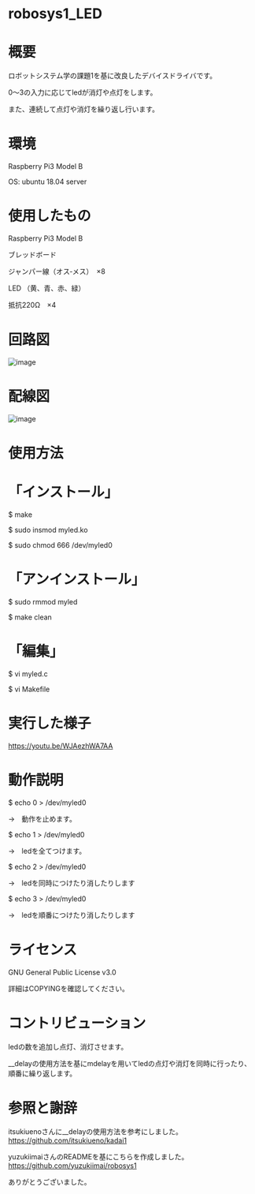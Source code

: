 # robosys1_LED
# 概要
ロボットシステム学の課題1を基に改良したデバイスドライバです。

0～3の入力に応じてledが消灯や点灯をします。

また、連続して点灯や消灯を繰り返し行います。


# 環境
Raspberry Pi3 Model B

OS: ubuntu 18.04 server

# 使用したもの
Raspberry Pi3 Model B

ブレッドボード

ジャンパー線（オス‐メス）　×8

LED （黄、青、赤、緑）

抵抗220Ω　×4


# 回路図
![image](https://user-images.githubusercontent.com/92083106/146666265-0cfb7829-b283-4fbc-a467-378b64bac22b.png)

# 配線図
![image](https://user-images.githubusercontent.com/92083106/146666337-f059a100-1297-4139-ac56-73ca4cd1da0a.png)




# 使用方法
# 「インストール」

$ make

$ sudo insmod myled.ko

$ sudo chmod 666 /dev/myled0

# 「アンインストール」
$ sudo rmmod myled

$ make clean

# 「編集」
$ vi myled.c

$ vi Makefile

# 実行した様子
https://youtu.be/WJAezhWA7AA
# 動作説明
$ echo 0 > /dev/myled0

→　動作を止めます。



$ echo 1 > /dev/myled0 

→　ledを全てつけます。



$ echo 2 > /dev/myled0 

→　ledを同時につけたり消したりします



$ echo 3 > /dev/myled0 

→　ledを順番につけたり消したりします
# ライセンス
GNU General Public License v3.0

詳細はCOPYINGを確認してください。

# コントリビューション
ledの数を追加し点灯、消灯させます。

__delayの使用方法を基にmdelayを用いてledの点灯や消灯を同時に行ったり、順番に繰り返します。

# 参照と謝辞
itsukiuenoさんに__delayの使用方法を参考にしました。　https://github.com/itsukiueno/kadai1

yuzukiimaiさんのREADMEを基にこちらを作成しました。 https://github.com/yuzukiimai/robosys1

ありがとうございました。






